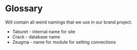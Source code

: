 # Glossary

Will contain all weird namings that we use in our brand project.

- Taburet - internal name for site
- Crack - database name
- Zeugma - name for module for setting connections
